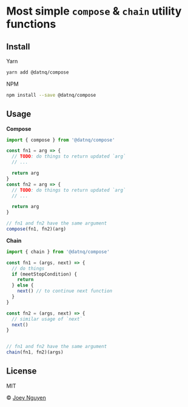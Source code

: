 # Most simple `compose` & `chain` utility functions

## Install

Yarn

```sh
yarn add @datnq/compose
```

NPM

```sh
npm install --save @datnq/compose
```

## Usage

**Compose**

```js
import { compose } from '@datnq/compose'

const fn1 = arg => {
  // TODO: do things to return updated `arg`
  // ...

  return arg
}
const fn2 = arg => {
  // TODO: do things to return updated `arg`
  // ...

  return arg
}

// fn1 and fn2 have the same argument
compose(fn1, fn2)(arg)
```

**Chain**

```js
import { chain } from '@datnq/compose'

const fn1 = (args, next) => {
  // do things
  if (meetStopCondition) {
    return
  } else {
    next() // to continue next function
  }
}

const fn2 = (args, next) => {
  // similar usage of `next`
  next()
}


// fn1 and fn2 have the same argument
chain(fn1, fn2)(args)
````

## License

MIT

&copy; [Joey Nguyen](https://github.com/datnq)
